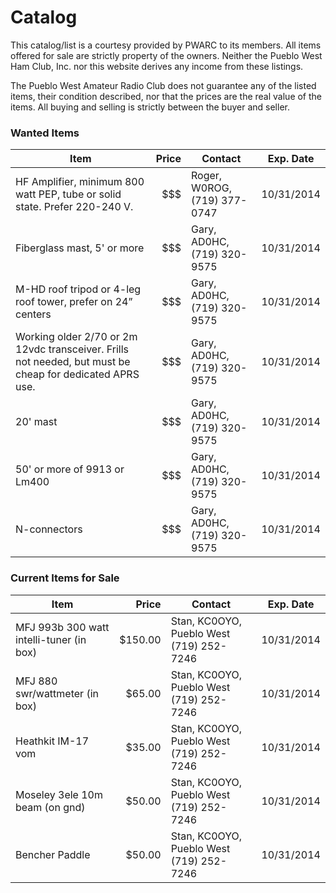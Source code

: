 Catalog
=======

This catalog/list is a courtesy provided by PWARC to its members. All items offered for sale are strictly property of the owners. Neither the Pueblo West Ham Club, Inc. nor this website derives any income from these listings.

The Pueblo West Amateur Radio Club does not guarantee any of the listed items, their
condition described, nor that the prices are the real value of the items. All buying and selling is strictly between the buyer and seller.

### Wanted Items ###
|Item|Price|Contact|Exp. Date|
|----|----:|-------|---------|
|HF Amplifier, minimum 800 watt PEP, tube or solid state. Prefer 220-240 V.|$$$|Roger, <span class="callsign">W0ROG</span>, (719) 377-0747 | 10/31/2014 |
|Fiberglass mast, 5' or more|$$$|Gary, <span class="callsign">AD0HC</span>, (719) 320-9575 | 10/31/2014 |
|M-HD roof tripod or 4-leg roof tower, prefer on 24” centers|$$$|Gary, <span class="callsign">AD0HC</span>, (719) 320-9575 | 10/31/2014 |
|Working older 2/70 or 2m 12vdc transceiver. Frills not needed, but must be cheap for dedicated APRS use.|$$$|Gary, <span class="callsign">AD0HC</span>, (719) 320-9575 | 10/31/2014 |
|20' mast|$$$|Gary, <span class="callsign">AD0HC</span>, (719) 320-9575 | 10/31/2014 |
|50' or more of 9913 or Lm400|$$$|Gary, <span class="callsign">AD0HC</span>, (719) 320-9575 | 10/31/2014 |
|N-connectors|$$$|Gary, <span class="callsign">AD0HC</span>, (719) 320-9575 | 10/31/2014 |

### Current Items for Sale ###
|Item|Price|Contact|Exp. Date|
|----|----:|-------|---------|
|MFJ 993b 300 watt intelli-tuner (in box)|$150.00|Stan, <span class="callsign">KC0OYO</span>, Pueblo West (719) 252-7246 | 10/31/2014 |
|MFJ 880 swr/wattmeter (in box)|$65.00 |Stan, <span class="callsign">KC0OYO</span>, Pueblo West (719) 252-7246 |10/31/2014|
|Heathkit IM-17 vom|$35.00 |Stan, <span class="callsign">KC0OYO</span>, Pueblo West (719) 252-7246 |10/31/2014|
|Moseley 3ele 10m beam (on gnd)| $50.00 |Stan, <span class="callsign">KC0OYO</span>, Pueblo West (719) 252-7246 |10/31/2014 |
|Bencher Paddle |$50.00 |Stan, <span class="callsign">KC0OYO</span>, Pueblo West (719) 252-7246 |10/31/2014|
